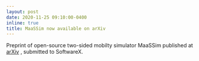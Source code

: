 ```yaml
---
layout: post
date: 2020-11-25 09:10:00-0400
inline: true
title: MaaSSim now available on arXiv
---
```


Preprint of open-source two-sided mobilty simulator MaaSSim published at [arXiv](https://arxiv.org/abs/2011.12827) , submitted to SoftwareX.

